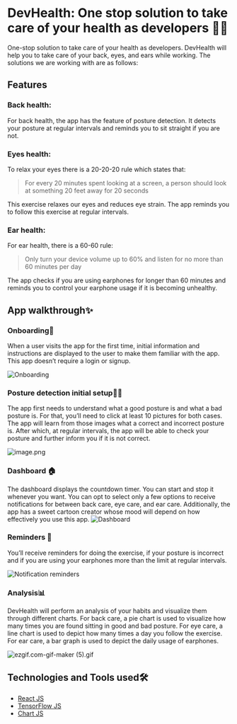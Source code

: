 # DevHealth: One stop solution to take care of your health as developers 👩‍💻

One-stop solution to take care of your health as developers. DevHealth will help you to take care of your back, eyes, and ears while working. The solutions we are working with are as follows:

## Features

### Back health:

For back health, the app has the feature of posture detection. It detects your posture at regular intervals and reminds you to sit straight if you are not.

### Eyes health:

To relax your eyes there is a 20-20-20 rule which states that:

> For every 20 minutes spent looking at a screen, a person should look at something 20 feet away for 20 seconds

This exercise relaxes our eyes and reduces eye strain. The app reminds you to follow this exercise at regular intervals.

### Ear health:

For ear health, there is a 60-60 rule:

> Only turn your device volume up to 60% and listen for no more than 60 minutes per day

The app checks if you are using earphones for longer than 60 minutes and reminds you to control your earphone usage if it is becoming unhealthy.

## App walkthrough✨

### Onboarding👋

When a user visits the app for the first time, initial information and instructions are displayed to the user to make them familiar with the app. This app doesn’t require a login or signup.

![Onboarding](https://cdn.hashnode.com/res/hashnode/image/upload/v1646063229646/SR6dYn1l_.gif)

### Posture detection initial setup🧍‍♂️

The app first needs to understand what a good posture is and what a bad posture is. For that, you’ll need to click at least 10 pictures for both cases. The app will learn from those images what a correct and incorrect posture is. After which, at regular intervals, the app will be able to check your posture and further inform you if it is not correct.

![image.png](https://cdn.hashnode.com/res/hashnode/image/upload/v1646064071016/N0IcAA4qn.png)

### Dashboard 🏠

The dashboard displays the countdown timer. You can start and stop it whenever you want. You can opt to select only a few options to receive notifications for between back care, eye care, and ear care. Additionally, the app has a sweet cartoon creator whose mood will depend on how effectively you use this app.
![Dashboard](https://cdn.hashnode.com/res/hashnode/image/upload/v1646062814254/SPLzpsgMY.gif)

### Reminders 🔔

You’ll receive reminders for doing the exercise, if your posture is incorrect and if you are using your earphones more than the limit at regular intervals.

![Notification reminders](https://cdn.hashnode.com/res/hashnode/image/upload/v1646067642936/hbbN63zRD.gif)

### Analysis📊

DevHealth will perform an analysis of your habits and visualize them through different charts. For back care, a pie chart is used to visualize how many times you are found sitting in good and bad posture. For eye care, a line chart is used to depict how many times a day you follow the exercise. For ear care, a bar graph is used to depict the daily usage of earphones.

![ezgif.com-gif-maker (5).gif](https://cdn.hashnode.com/res/hashnode/image/upload/v1646063976757/ElQyRLH3h.gif)

## Technologies and Tools used🛠

- [React JS](https://reactjs.org/)
- [TensorFlow JS](https://www.tensorflow.org/js)
- [Chart JS](https://www.chartjs.org/)
